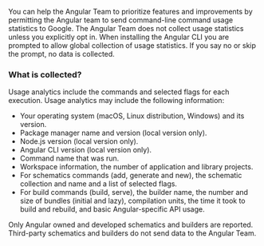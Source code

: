 You can help the Angular Team to prioritize features and improvements by permitting the Angular team to send command-line command usage statistics to Google.
The Angular Team does not collect usage statistics unless you explicitly opt in. When installing the Angular CLI you are prompted to allow global collection of usage statistics.
If you say no or skip the prompt, no data is collected.

### What is collected?

Usage analytics include the commands and selected flags for each execution.
Usage analytics may include the following information:

- Your operating system \(macOS, Linux distribution, Windows\) and its version.
- Package manager name and version \(local version only\).
- Node.js version \(local version only\).
- Angular CLI version \(local version only\).
- Command name that was run.
- Workspace information, the number of application and library projects.
- For schematics commands \(add, generate and new\), the schematic collection and name and a list of selected flags.
- For build commands \(build, serve\), the builder name, the number and size of bundles \(initial and lazy\), compilation units, the time it took to build and rebuild, and basic Angular-specific API usage.

Only Angular owned and developed schematics and builders are reported.
Third-party schematics and builders do not send data to the Angular Team.
